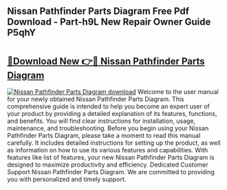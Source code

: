 ## Nissan Pathfinder Parts Diagram Free Pdf Download - Part-h9L New Repair Owner Guide P5qhY

# <h2><a href="http://dftwq33.blite.top/?on=Nissan+Pathfinder+Parts+Diagram">🔗Download New 👉🔴 Nissan Pathfinder Parts Diagram</a></h2>

[![Nissan Pathfinder Parts Diagram download](https://i.imgur.com/lujVjoI.png)](http://dftwq33.blite.top/?on=Nissan+Pathfinder+Parts+Diagram)
Welcome to the user manual for your newly obtained Nissan Pathfinder Parts Diagram. This comprehensive guide is intended to help you become an expert user of your product by providing a detailed explanation of its features, functions, and benefits. You will find clear instructions for installation, usage, maintenance, and troubleshooting. Before you begin using your Nissan Pathfinder Parts Diagram, please take a moment to read this manual carefully. It includes detailed instructions for setting up the product, as well as information on how to use its various features and capabilities. With features like list of features, your new Nissan Pathfinder Parts Diagram is designed to maximize productivity and efficiency. Dedicated Customer Support Nissan Pathfinder Parts Diagram. We are committed to providing you with personalized and timely support.

